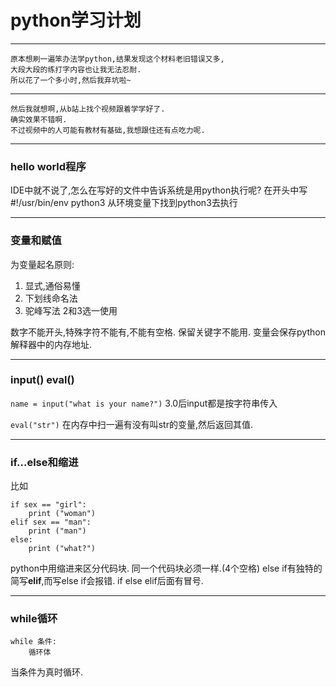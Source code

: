 # python学习计划
***********
    原本想刷一遍笨办法学python,结果发现这个材料老旧错误又多,
    大段大段的练打字内容也让我无法忍耐.
    所以花了一个多小时,然后我弃坑啦~
************************
    然后我就想啊,从b站上找个视频跟着学学好了.
    确实效果不错啊.
    不过视频中的人可能有教材有基础,我想跟住还有点吃力呢.
*************
### hello world程序
IDE中就不说了,怎么在写好的文件中告诉系统是用python执行呢?
在开头中写 #!/usr/bin/env python3
从环境变量下找到python3去执行
***************
### 变量和赋值
为变量起名原则:
1. 显式,通俗易懂
2. 下划线命名法
3. 驼峰写法
2和3选一使用

数字不能开头,特殊字符不能有,不能有空格.
保留关键字不能用.
变量会保存python解释器中的内存地址.
*************
### input() eval()
`name = input("what is your name?")`
3.0后input都是按字符串传入

`eval("str")` 
在内存中扫一遍有没有叫str的变量,然后返回其值.
**********************
### if...else和缩进
比如
```
if sex == "girl":
    print ("woman")
elif sex == "man":
    print ("man")
else:
    print ("what?")
```
python中用缩进来区分代码块.
同一个代码块必须一样.(4个空格)
else if有独特的简写**elif**,而写else if会报错.
if else elif后面有冒号.
*********
### while循环
```
while 条件:
    循环体
```
当条件为真时循环.















